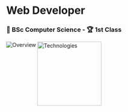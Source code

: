 # Web Developer
### 📝 BSc Computer Science - 🏆 1st Class


<img align="left" src="https://github-readme-stats.vercel.app/api?username=DanielPitfield&show_icons=true&theme=radical&border_radius=10&hide_border=true&text_bold=false&hide_rank=true&hide=contribs&card_width=300&custom_title=Overview" alt="Overview">

<img align="left" height=170 src="https://github-readme-stats.vercel.app/api/top-langs/?username=DanielPitfield&layout=compact&show_icons=true&theme=radical&border_radius=10&hide_border=true&text_bold=false&card_width=241&custom_title=Technologies" alt="Technologies">
